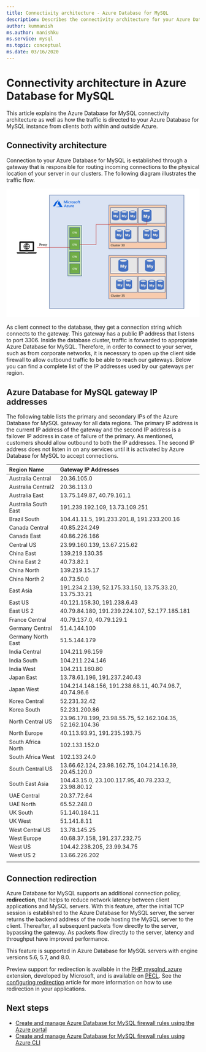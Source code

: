 ```yaml
---
title: Connectivity architecture - Azure Database for MySQL
description: Describes the connectivity architecture for your Azure Database for MySQL server.
author: kummanish
ms.author: manishku
ms.service: mysql
ms.topic: conceptual
ms.date: 03/16/2020
---
```


# Connectivity architecture in Azure Database for MySQL
This article explains the Azure Database for MySQL connectivity architecture as well as how the traffic is directed to your Azure Database for MySQL instance from clients both within and outside Azure.

## Connectivity architecture
Connection to your Azure Database for MySQL is established through a gateway that is responsible for routing incoming connections to the physical location of your server in our clusters. The following diagram illustrates the traffic flow.

![Overview of the connectivity architecture](./media/concepts-connectivity-architecture/connectivity-architecture-overview-proxy.png)

As client connect to the database, they get a connection string which connects to the gateway. This gateway has a public IP address that listens to port 3306. Inside the database cluster, traffic is forwarded to appropriate Azure Database for MySQL. Therefore, in order to connect to your server, such as from corporate networks, it is necessary to open up the client side firewall to allow outbound traffic to be able to reach our gateways. Below you can find a complete list of the IP addresses used by our gateways per region.

## Azure Database for MySQL gateway IP addresses
The following table lists the primary and secondary IPs of the Azure Database for MySQL gateway for all data regions. The primary IP address is the current IP address of the gateway and the second IP address is a failover IP address in case of failure of the primary. As mentioned, customers should allow outbound to both the IP addresses. The second IP address does not listen in on any services until it is activated by Azure Database for MySQL to accept connections.

| **Region Name** | **Gateway IP Addresses** |
|:----------------|:-------------|
| Australia Central| 20.36.105.0     |
| Australia Central2     | 20.36.113.0     |
| Australia East | 13.75.149.87, 40.79.161.1     |
| Australia South East |191.239.192.109, 13.73.109.251     |
| Brazil South | 104.41.11.5, 191.233.201.8, 191.233.200.16     |
| Canada Central |40.85.224.249     |
| Canada East | 40.86.226.166     |
| Central US | 23.99.160.139, 13.67.215.62     |
| China East | 139.219.130.35     |
| China East 2 | 40.73.82.1     |
| China North | 139.219.15.17     |
| China North 2 | 40.73.50.0     |
| East Asia | 191.234.2.139, 52.175.33.150, 13.75.33.20, 13.75.33.21     |
| East US | 40.121.158.30, 191.238.6.43     |
| East US 2 |40.79.84.180, 191.239.224.107, 52.177.185.181     |
| France Central | 40.79.137.0, 40.79.129.1     |
| Germany Central | 51.4.144.100     |
| Germany North East | 51.5.144.179     |
| India Central | 104.211.96.159     |
| India South | 104.211.224.146     |
| India West | 104.211.160.80     |
| Japan East | 13.78.61.196, 191.237.240.43     |
| Japan West | 104.214.148.156, 191.238.68.11, 40.74.96.7, 40.74.96.6 |
| Korea Central | 52.231.32.42     |
| Korea South | 52.231.200.86     |
| North Central US | 23.96.178.199, 23.98.55.75, 52.162.104.35, 52.162.104.36     |
| North Europe | 40.113.93.91, 191.235.193.75     |
| South Africa North  | 102.133.152.0     |
| South Africa West    | 102.133.24.0     |
| South Central US |13.66.62.124, 23.98.162.75, 104.214.16.39, 20.45.120.0     |
| South East Asia | 104.43.15.0, 23.100.117.95, 40.78.233.2, 23.98.80.12     |
| UAE Central | 20.37.72.64     |
| UAE North | 65.52.248.0     |
| UK South | 51.140.184.11     |
| UK West | 51.141.8.11     |
| West Central US | 13.78.145.25     |
| West Europe | 40.68.37.158, 191.237.232.75     |
| West US | 104.42.238.205, 23.99.34.75     |
| West US 2 | 13.66.226.202     |
||||

## Connection redirection

Azure Database for MySQL supports an additional connection policy, **redirection**, that helps to reduce network latency between client applications and MySQL servers. With this feature, after the initial TCP session is established to the Azure Database for MySQL server, the server returns the backend address of the node hosting the MySQL server to the client. Thereafter, all subsequent packets flow directly to the server, bypassing the gateway. As packets flow directly to the server, latency and throughput have improved performance.

This feature is supported in Azure Database for MySQL servers with engine versions 5.6, 5.7, and 8.0.

Preview support for redirection is available in the [PHP mysqlnd_azure](https://github.com/microsoft/mysqlnd_azure) extension, developed by Microsoft, and is available on [PECL](https://pecl.php.net/package/mysqlnd_azure). See the [configuring redirection](./howto-redirection.md) article for more information on how to use redirection in your applications.

## Next steps

* [Create and manage Azure Database for MySQL firewall rules using the Azure portal](./howto-manage-firewall-using-portal.md)
* [Create and manage Azure Database for MySQL firewall rules using Azure CLI](./howto-manage-firewall-using-cli.md)
